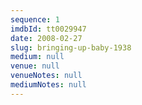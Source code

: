 ```yaml
---
sequence: 1
imdbId: tt0029947
date: 2008-02-27
slug: bringing-up-baby-1938
medium: null
venue: null
venueNotes: null
mediumNotes: null
---
```


